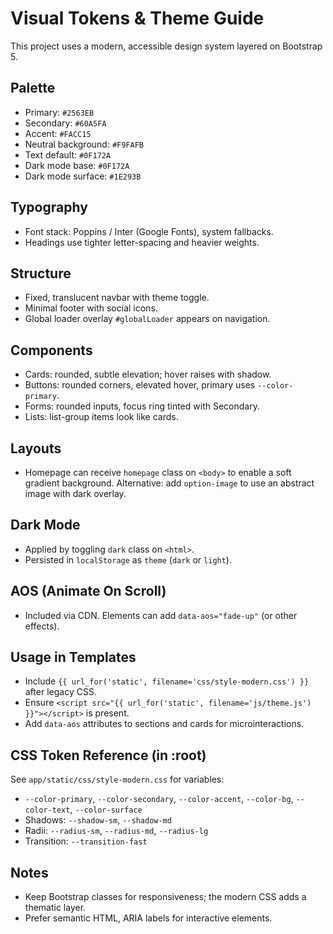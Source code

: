 # Visual Tokens & Theme Guide

This project uses a modern, accessible design system layered on Bootstrap 5.

## Palette
- Primary: `#2563EB`
- Secondary: `#60A5FA`
- Accent: `#FACC15`
- Neutral background: `#F9FAFB`
- Text default: `#0F172A`
- Dark mode base: `#0F172A`
- Dark mode surface: `#1E293B`

## Typography
- Font stack: Poppins / Inter (Google Fonts), system fallbacks.
- Headings use tighter letter-spacing and heavier weights.

## Structure
- Fixed, translucent navbar with theme toggle.
- Minimal footer with social icons.
- Global loader overlay `#globalLoader` appears on navigation.

## Components
- Cards: rounded, subtle elevation; hover raises with shadow.
- Buttons: rounded corners, elevated hover, primary uses `--color-primary`.
- Forms: rounded inputs, focus ring tinted with Secondary.
- Lists: list-group items look like cards.

## Layouts
- Homepage can receive `homepage` class on `<body>` to enable a soft gradient background. Alternative: add `option-image` to use an abstract image with dark overlay.

## Dark Mode
- Applied by toggling `dark` class on `<html>`.
- Persisted in `localStorage` as `theme` (`dark` or `light`).

## AOS (Animate On Scroll)
- Included via CDN. Elements can add `data-aos="fade-up"` (or other effects).

## Usage in Templates
- Include `{{ url_for('static', filename='css/style-modern.css') }}` after legacy CSS.
- Ensure `<script src="{{ url_for('static', filename='js/theme.js') }}"></script>` is present.
- Add `data-aos` attributes to sections and cards for microinteractions.

## CSS Token Reference (in :root)
See `app/static/css/style-modern.css` for variables:
- `--color-primary`, `--color-secondary`, `--color-accent`, `--color-bg`, `--color-text`, `--color-surface`
- Shadows: `--shadow-sm`, `--shadow-md`
- Radii: `--radius-sm`, `--radius-md`, `--radius-lg`
- Transition: `--transition-fast`

## Notes
- Keep Bootstrap classes for responsiveness; the modern CSS adds a thematic layer.
- Prefer semantic HTML, ARIA labels for interactive elements.
